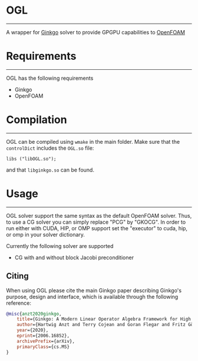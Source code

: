 # OGL
-------------


A wrapper for [Ginkgo](https://github.com/ginkgo-project/ginkgo) solver to provide GPGPU capabilities to [OpenFOAM](https://openfoam.org/) 

# Requirements
-------------


OGL has the following requirements

* Ginkgo
* OpenFOAM

# Compilation
-------------


OGL can be compiled using `wmake` in the main folder. Make sure that
the `controlDict` includes the `OGL.so` file:

    libs ("libOGL.so");
    
and that `libginkgo.so` can be found.

# Usage
-------------


OGL solver support the same syntax as the default OpenFOAM solver. Thus, to use a CG solver you can simply replace "PCG" by "GKOCG". In order to run either with CUDA, HIP, or OMP support set the "executor" to cuda, hip, or omp in your solver dictionary. 

Currently the following solver are supported

- CG with and without block Jacobi preconditioner

Citing 
-------------

When using OGL please cite the main Ginkgo paper describing Ginkgo's purpose, design and interface, which is
available through the following reference:

``` bibtex
@misc{anzt2020ginkgo,
    title={Ginkgo: A Modern Linear Operator Algebra Framework for High Performance Computing},
    author={Hartwig Anzt and Terry Cojean and Goran Flegar and Fritz Göbel and Thomas Grützmacher and Pratik Nayak and Tobias Ribizel and Yuhsiang Mike Tsai and Enrique S. Quintana-Ortí},
    year={2020},
    eprint={2006.16852},
    archivePrefix={arXiv},
    primaryClass={cs.MS}
}
```
